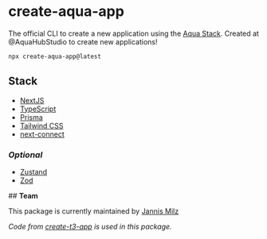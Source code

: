 # **create-aqua-app**

The official CLI to create a new application using the [Aqua Stack](#stack). Created at @AquaHubStudio to create new applications!

```bash
npx create-aqua-app@latest
```

<div id='stack'>

## **Stack**

- [NextJS](https://nextjs.org)
- [TypeScript](https://typescriptlang.org)
- [Prisma](https://prisma.io)
- [Tailwind CSS](https://tailwindcss.com)
- [next-connect](https://github.com/hoangvvo/next-connect)

### *Optional*

- [Zustand](https://www.npmjs.com/package/zustand)
- [Zod](https://www.npmjs.com/package/zod)

</div>

## **Team**

This package is currently maintained by [Jannis Milz](https://github.com/JannisMilz)

*Code from [create-t3-app](https://github.com/t3-oss/create-t3-app) is used in this package.*